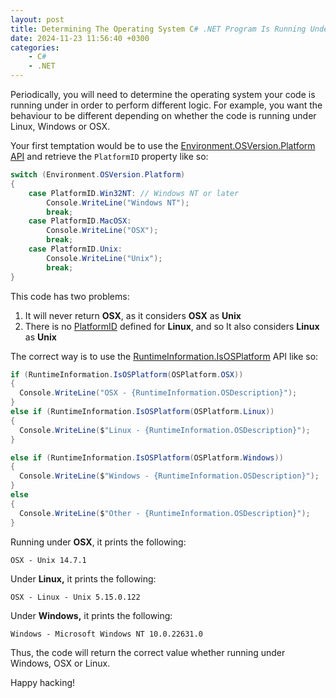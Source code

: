 ```yaml
---
layout: post
title: Determining The Operating System C# .NET Program Is Running Under
date: 2024-11-23 11:56:40 +0300
categories:	
    - C#
    - .NET
---
```


Periodically, you will need to determine the operating system your code is running under in order to perform different logic. For example, you want the behaviour to be different depending on whether the code is running under Linux, Windows or OSX.

Your first temptation would be to use the [Environment.OSVersion.Platform API](https://learn.microsoft.com/en-us/dotnet/api/system.environment.osversion?view=net-8.0) and retrieve the `PlatformID` property like so:

```csharp
switch (Environment.OSVersion.Platform)
{
    case PlatformID.Win32NT: // Windows NT or later
        Console.WriteLine("Windows NT");
        break;
    case PlatformID.MacOSX:
        Console.WriteLine("OSX");
        break;
    case PlatformID.Unix:
        Console.WriteLine("Unix");
        break;
}
```

This code has two problems:
1. It will never return **OSX**, as it considers **OSX** as **Unix**
2. There is no [PlatformID](https://learn.microsoft.com/en-us/dotnet/api/system.platformid?view=net-8.0) defined for **Linux**, and so It also considers **Linux** as **Unix**

The correct way is to use the [RuntimeInformation.IsOSPlatform](https://learn.microsoft.com/en-us/dotnet/api/system.runtime.interopservices.runtimeinformation.isosplatform?view=net-8.0) API like so:

```csharp
if (RuntimeInformation.IsOSPlatform(OSPlatform.OSX))
{
  Console.WriteLine("OSX - {RuntimeInformation.OSDescription}");
}
else if (RuntimeInformation.IsOSPlatform(OSPlatform.Linux))
{
  Console.WriteLine($"Linux - {RuntimeInformation.OSDescription}");
}

else if (RuntimeInformation.IsOSPlatform(OSPlatform.Windows))
{
  Console.WriteLine($"Windows - {RuntimeInformation.OSDescription}");
}
else
{
  Console.WriteLine($"Other - {RuntimeInformation.OSDescription}");
}
```
Running under **OSX**, it prints the following:

```plaintext
OSX - Unix 14.7.1
```

Under **Linux,** it prints the following:

```plaintext
OSX - Linux - Unix 5.15.0.122
```

Under **Windows,** it prints the following:

```plaintext
Windows - Microsoft Windows NT 10.0.22631.0
```

Thus, the code will return the correct value whether running under Windows, OSX or Linux.

Happy hacking!